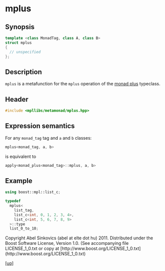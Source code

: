 # mplus

## Synopsis

```cpp
template <class MonadTag, class A, class B>
struct mplus
{
  // unspecified
};
```

## Description

`mplus` is a metafunction for the `mplus` operation of the
[monad plus](monad_plus.html) typeclass.

## Header

```cpp
#include <mpllibs/metamonad/mplus.hpp>
```

## Expression semantics

For any `monad_tag` tag and `a` and `b` classes:

```cpp
mplus<monad_tag, a, b>
```

is equivalent to

```cpp
apply<monad_plus<monad_tag>::mplus, a, b>
```

## Example

```cpp
using boost::mpl::list_c;

typedef
  mplus<
    list_tag,
    list_c<int, 0, 1, 2, 3, 4>,
    list_c<int, 5, 6, 7, 8, 9>
  >::type
  list_0_to_10;
```

<p class="copyright">
Copyright Abel Sinkovics (abel at elte dot hu) 2011.
Distributed under the Boost Software License, Version 1.0.
(See accompanying file LICENSE_1_0.txt or copy at
[http://www.boost.org/LICENSE_1_0.txt](http://www.boost.org/LICENSE_1_0.txt)
</p>

[[up]](reference.html)



